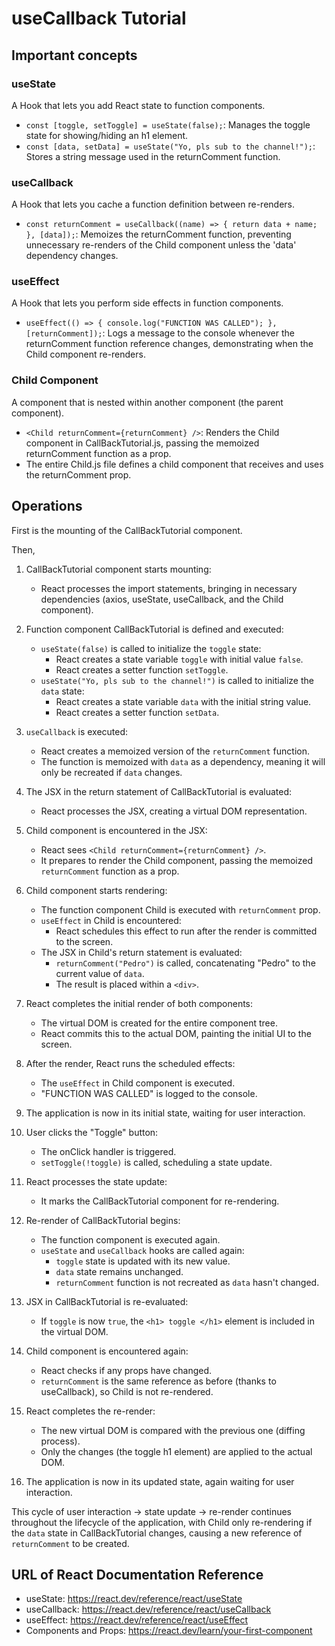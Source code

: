 # useCallback Tutorial

## Important concepts

### useState
A Hook that lets you add React state to function components.
- `const [toggle, setToggle] = useState(false);`: Manages the toggle state for showing/hiding an h1 element.
- `const [data, setData] = useState("Yo, pls sub to the channel!");`: Stores a string message used in the returnComment function.

### useCallback
A Hook that lets you cache a function definition between re-renders.
- `const returnComment = useCallback((name) => { return data + name; }, [data]);`: Memoizes the returnComment function, preventing unnecessary re-renders of the Child component unless the 'data' dependency changes.

### useEffect
A Hook that lets you perform side effects in function components.
- `useEffect(() => { console.log("FUNCTION WAS CALLED"); }, [returnComment]);`: Logs a message to the console whenever the returnComment function reference changes, demonstrating when the Child component re-renders.

### Child Component
A component that is nested within another component (the parent component).
- `<Child returnComment={returnComment} />`: Renders the Child component in CallBackTutorial.js, passing the memoized returnComment function as a prop.
- The entire Child.js file defines a child component that receives and uses the returnComment prop.

## Operations

First is the mounting of the CallBackTutorial component. 

Then,
1. CallBackTutorial component starts mounting:
   - React processes the import statements, bringing in necessary dependencies (axios, useState, useCallback, and the Child component).

2. Function component CallBackTutorial is defined and executed:
   - `useState(false)` is called to initialize the `toggle` state:
     - React creates a state variable `toggle` with initial value `false`.
     - React creates a setter function `setToggle`.
   - `useState("Yo, pls sub to the channel!")` is called to initialize the `data` state:
     - React creates a state variable `data` with the initial string value.
     - React creates a setter function `setData`.

3. `useCallback` is executed:
   - React creates a memoized version of the `returnComment` function.
   - The function is memoized with `data` as a dependency, meaning it will only be recreated if `data` changes.

4. The JSX in the return statement of CallBackTutorial is evaluated:
   - React processes the JSX, creating a virtual DOM representation.

5. Child component is encountered in the JSX:
   - React sees `<Child returnComment={returnComment} />`.
   - It prepares to render the Child component, passing the memoized `returnComment` function as a prop.

6. Child component starts rendering:
   - The function component Child is executed with `returnComment` prop.
   - `useEffect` in Child is encountered:
     - React schedules this effect to run after the render is committed to the screen.
   - The JSX in Child's return statement is evaluated:
     - `returnComment("Pedro")` is called, concatenating "Pedro" to the current value of `data`.
     - The result is placed within a `<div>`.

7. React completes the initial render of both components:
   - The virtual DOM is created for the entire component tree.
   - React commits this to the actual DOM, painting the initial UI to the screen.

8. After the render, React runs the scheduled effects:
   - The `useEffect` in Child component is executed.
   - "FUNCTION WAS CALLED" is logged to the console.

9. The application is now in its initial state, waiting for user interaction.

10. User clicks the "Toggle" button:
    - The onClick handler is triggered.
    - `setToggle(!toggle)` is called, scheduling a state update.

11. React processes the state update:
    - It marks the CallBackTutorial component for re-rendering.

12. Re-render of CallBackTutorial begins:
    - The function component is executed again.
    - `useState` and `useCallback` hooks are called again:
      - `toggle` state is updated with its new value.
      - `data` state remains unchanged.
      - `returnComment` function is not recreated as `data` hasn't changed.

13. JSX in CallBackTutorial is re-evaluated:
    - If `toggle` is now `true`, the `<h1> toggle </h1>` element is included in the virtual DOM.

14. Child component is encountered again:
    - React checks if any props have changed.
    - `returnComment` is the same reference as before (thanks to useCallback), so Child is not re-rendered.

15. React completes the re-render:
    - The new virtual DOM is compared with the previous one (diffing process).
    - Only the changes (the toggle h1 element) are applied to the actual DOM.

16. The application is now in its updated state, again waiting for user interaction.

This cycle of user interaction → state update → re-render continues throughout the lifecycle of the application, with Child only re-rendering if the `data` state in CallBackTutorial changes, causing a new reference of `returnComment` to be created.

## URL of React Documentation Reference

- useState: https://react.dev/reference/react/useState
- useCallback: https://react.dev/reference/react/useCallback
- useEffect: https://react.dev/reference/react/useEffect
- Components and Props: https://react.dev/learn/your-first-component
